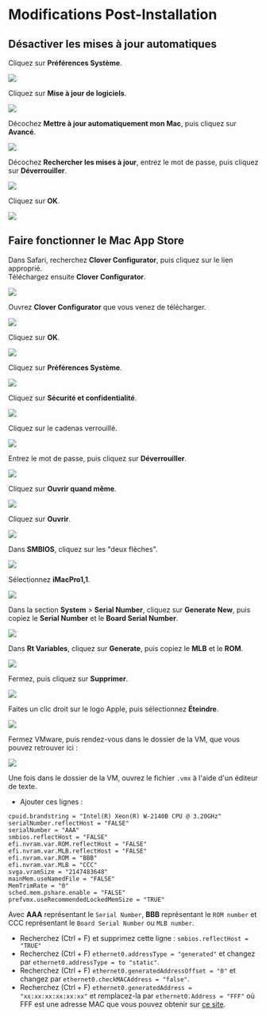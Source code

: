 # Modifications Post-Installation
## Désactiver les mises à jour automatiques
Cliquez sur **Préférences Système**.
  
![](Images/PostInstallation_01.PNG)
  
Cliquez sur **Mise à jour de logiciels**.
  
![](Images/PostInstallation_02.PNG)
  
Décochez **Mettre à jour automatiquement mon Mac**, puis cliquez sur **Avancé**.
  
![](Images/PostInstallation_03.PNG)
  
Décochez **Rechercher les mises à jour**, entrez le mot de passe, puis cliquez sur **Déverrouiller**.
  
![](Images/PostInstallation_04.PNG)
  
Cliquez sur **OK**.
  
![](Images/PostInstallation_05.PNG)
  
## Faire fonctionner le Mac App Store
Dans Safari, recherchez **Clover Configurator**, puis cliquez sur le lien approprié.  
Téléchargez ensuite **Clover Configurator**.
  
![](Images/PostInstallation_06.PNG)
  
Ouvrez **Clover Configurator** que vous venez de télécharger.
  
![](Images/PostInstallation_07.PNG)
  
Cliquez sur **OK**.
  
![](Images/PostInstallation_08.PNG)
  
Cliquez sur **Préférences Système**.
  
![](Images/PostInstallation_09.PNG)
  
Cliquez sur **Sécurité et confidentialité**.
  
![](Images/PostInstallation_10.PNG)
  
Cliquez sur le cadenas verrouillé.
  
![](Images/PostInstallation_11.PNG)
  
Entrez le mot de passe, puis cliquez sur **Déverrouiller**.
  
![](Images/PostInstallation_12.PNG)
  
Cliquez sur **Ouvrir quand même**.
  
![](Images/PostInstallation_13.PNG)
  
Cliquez sur **Ouvrir**.
  
![](Images/PostInstallation_14.PNG)
  
Dans **SMBIOS**, cliquez sur les "deux flèches".
  
![](Images/PostInstallation_15.PNG)
  
Sélectionnez **iMacPro1,1**.
  
![](Images/PostInstallation_16.PNG)
  
Dans la section **System** > **Serial Number**, cliquez sur **Generate New**, puis copiez le **Serial Number** et le **Board Serial Number**.
  
![](Images/PostInstallation_17.PNG)
  
Dans **Rt Variables**, cliquez sur **Generate**, puis copiez le **MLB** et le **ROM**.
  
![](Images/PostInstallation_18.PNG)
  
Fermez, puis cliquez sur **Supprimer**.
  
![](Images/PostInstallation_19.PNG)
  
Faites un clic droit sur le logo Apple, puis sélectionnez **Éteindre**.
  
![](Images/PostInstallation_20.PNG)
  
Fermez VMware, puis rendez-vous dans le dossier de la VM, que vous pouvez retrouver ici :
  
![](Images/CreationVM_15.PNG)
  
Une fois dans le dossier de la VM, ouvrez le fichier `.vmx` à l'aide d'un éditeur de texte.

* Ajouter ces lignes : 
  
`cpuid.brandstring = "Intel(R) Xeon(R) W-2140B CPU @ 3.20GHz"`  
`serialNumber.reflectHost = "FALSE"`  
`serialNumber = "AAA"`  
`smbios.reflectHost = "FALSE"`  
`efi.nvram.var.ROM.reflectHost = "FALSE"`  
`efi.nvram.var.MLB.reflectHost = "FALSE"`  
`efi.nvram.var.ROM = "BBB"`  
`efi.nvram.var.MLB = "CCC"`  
`svga.vramSize = "2147483648"`  
`mainMem.useNamedFile = "FALSE"`  
`MemTrimRate = "0"`  
`sched.mem.pshare.enable = "FALSE"`  
`prefvmx.useRecommendedLockedMemSize = "TRUE"`  
  
Avec **AAA** représentant le `Serial Number`, **BBB** représentant le `ROM number` et CCC représentant le `Board Serial Number` ou `MLB number`.  
  
* Recherchez (Ctrl + F) et supprimez cette ligne : `smbios.reflectHost = "TRUE"`   
* Recherchez (Ctrl + F) `ethernet0.addressType = "generated"` et changez par `ethernet0.addressType = to "static"`.  
* Recherchez (Ctrl + F) `ethernet0.generatedAddressOffset = "0"` et changez par `ethernet0.checkMACAddress = "false"`.
* Recherchez (Ctrl + F) `ethernet0.generatedAddress = "xx:xx:xx:xx:xx:xx"` et remplacez-la par `ethernet0.Address = "FFF"` où FFF est une adresse MAC que vous pouvez obtenir sur [ce site](https://hwaddress.com/company/apple-inc/).
  